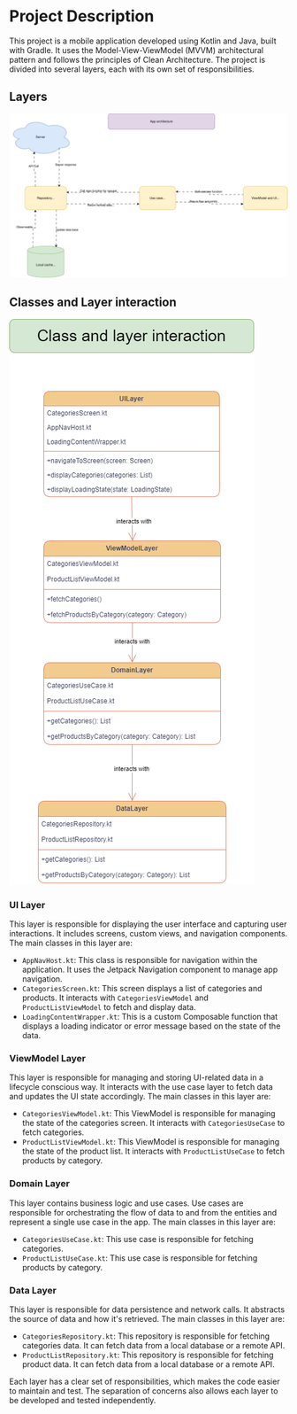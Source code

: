 # Project Description

This project is a mobile application developed using Kotlin and Java, built with Gradle. It uses the Model-View-ViewModel (MVVM) architectural pattern and follows the principles of Clean Architecture. The project is divided into several layers, each with its own set of responsibilities.

## Layers
![Layer Diagram](https://github.com/divyadeep86/FakeStore/blob/main/images/appArcGif.drawio.svg)

## Classes and Layer interaction
![Layer Diagram](https://github.com/divyadeep86/FakeStore/blob/main/images/ClassesAndLayerInteractions.drawio.png)

### UI Layer

This layer is responsible for displaying the user interface and capturing user interactions. It includes screens, custom views, and navigation components. The main classes in this layer are:

- `AppNavHost.kt`: This class is responsible for navigation within the application. It uses the Jetpack Navigation component to manage app navigation.
- `CategoriesScreen.kt`: This screen displays a list of categories and products. It interacts with `CategoriesViewModel` and `ProductListViewModel` to fetch and display data.
- `LoadingContentWrapper.kt`: This is a custom Composable function that displays a loading indicator or error message based on the state of the data.

### ViewModel Layer

This layer is responsible for managing and storing UI-related data in a lifecycle conscious way. It interacts with the use case layer to fetch data and updates the UI state accordingly. The main classes in this layer are:

- `CategoriesViewModel.kt`: This ViewModel is responsible for managing the state of the categories screen. It interacts with `CategoriesUseCase` to fetch categories.
- `ProductListViewModel.kt`: This ViewModel is responsible for managing the state of the product list. It interacts with `ProductListUseCase` to fetch products by category.

### Domain Layer

This layer contains business logic and use cases. Use cases are responsible for orchestrating the flow of data to and from the entities and represent a single use case in the app. The main classes in this layer are:

- `CategoriesUseCase.kt`: This use case is responsible for fetching categories.
- `ProductListUseCase.kt`: This use case is responsible for fetching products by category.

### Data Layer

This layer is responsible for data persistence and network calls. It abstracts the source of data and how it's retrieved. The main classes in this layer are:

- `CategoriesRepository.kt`: This repository is responsible for fetching categories data. It can fetch data from a local database or a remote API.
- `ProductListRepository.kt`: This repository is responsible for fetching product data. It can fetch data from a local database or a remote API.



Each layer has a clear set of responsibilities, which makes the code easier to maintain and test. The separation of concerns also allows each layer to be developed and tested independently.